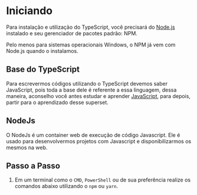 # Iniciando 
Para instalação e utilização do TypeScript, você precisará do [Node.js](https://nodejs.org/en/download/) instalado e seu gerenciador de pacotes padrão: NPM.

Pelo menos para sistemas operacionais Windows, o NPM já vem com Node.js quando o instalamos.

## Base do TypeScript
Para escrevermos códigos utilizando o TypeScript devemos saber JavaScript, pois toda a base dele é referente a essa linguagem, dessa maneira, aconselho você antes estudar e aprender [JavaScript](/topicos/linguagens/javascript/sobre.html), para depois, partir para o aprendizado desse superset.

## NodeJs
O  NodeJs é um container web de execução de código Javascript. Ele é usado para desenvolvermos projetos com Javascript e disponibilizarmos os mesmos na web.

## Passo a Passo 

1. Em um terminal como o `CMD`, `PowerShell` ou de sua preferência realize os comandos abaixo utilizando o `npm` ou `yarn`.



